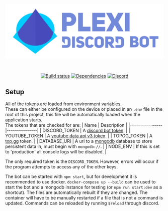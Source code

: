 <div align="center">
  <br />
  <p>
    <a href="https://nigecat.github.io/Plexi/"><img src="banner.png" width="546" alt="Plexi" /></a>
  </p>
  <br />
  <p>
    <a href="https://nigecat.github.io/Plexi/"><img src="https://circleci.com/gh/Nigecat/Plexi.svg?style=svg&circle-token=5401c770dc2a6dad53621bbe9a9371bf47835a26" alt="Build status" /></a>
    <a href="https://david-dm.org/Nigecat/Plexi"><img src="https://img.shields.io/david/Nigecat/Plexi.svg?maxAge=3600" alt="Dependencies" /></a>
    <a href="https://nigecat.github.io/Plexi/support"><img src="https://img.shields.io/discord/621181741972979722.svg?label=&logo=discord&logoColor=ffffff&color=7389D8&labelColor=6A7EC2" alt="Discord" /></a>
  </p>
</div>

## Setup
All of the tokens are loaded from environment variables.  
These can either be configured on the device or placed in an `.env` file in the root of this project, this file will be automatically loaded when the application starts.  
The tokens that are checked for are: 
|   Name         |  Description  |
|----------------|---------------|
| DISCORD_TOKEN  | A [discord bot token](https://discord.com/developers/applications). |
| YOUTUBE_TOKEN  | A [youtube data api v3 token](https://console.developers.google.com/apis/credentials). |
| TOPGG_TOKEN    | A [top.gg](https://top.gg/api/docs#mybots) token. |
| DATABASE_URI   | A uri to a [mongodb](https://www.mongodb.com/) database to store persistent data in, must begin with `mongodb://`. |
| NODE_ENV       | If this is set to 'production' all console logs will be disabled. |

The only required token is the `DISCORD_TOKEN`. However, errors will occur if the program attempts to access any of the other keys.

The bot can be started with `npm start`, but for development it is recommended to use docker. `docker-compose up --build` can be used to start the bot and a mongodb instance for testing (or `npm run start:dev` as a shortcut). The files are automatically rebuilt if they are changed.
The container will have to be manually restarted if a file that is not a command is updated. Commands can be reloaded by running `$reload` through discord.
